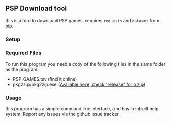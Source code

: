 ## PSP Download tool

this is a tool to download PSP games. requires `requests` and `dataset` from pip.

### Setup

### Required Files
To run this program you need a copy of the following files in the same folder as the program:

* PSP_GAMES.tsv (find it online)
* pkg2zip/pkg2zip.exe ([Available here, check "release" for a zip](https://github.com/mmozeiko/pkg2zip))

### Usage

this program has a simple command line interface, and has in inbuilt help system. Report any issues via the github issue tracker.